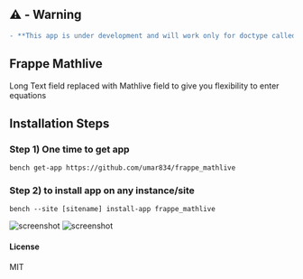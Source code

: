 ## ⚠️ - Warning
```diff
- **This app is under development and will work only for doctype called "Quiz".**
```
## Frappe Mathlive

Long Text field replaced with Mathlive field to give you flexibility to enter equations


## Installation Steps
### Step 1) One time to get app

```bench get-app https://github.com/umar834/frappe_mathlive```

### Step 2) to install app on any instance/site

```bench --site [sitename] install-app frappe_mathlive```

![screenshot](frappe_mathlive_1.png)
![screenshot](frappe_mathlive_2.png)



#### License

MIT
